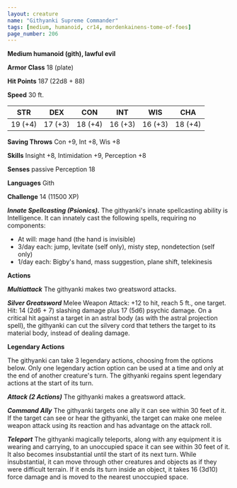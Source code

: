 ```yaml
---
layout: creature
name: "Githyanki Supreme Commander"
tags: [medium, humanoid, cr14, mordenkainens-tome-of-foes]
page_number: 206
---
```


**Medium humanoid (gith), lawful evil**

**Armor Class** 18 (plate)

**Hit Points** 187  (22d8 + 88)

**Speed** 30 ft.

|   STR   |   DEX   |   CON   |   INT   |   WIS   |   CHA   |
|:-------:|:-------:|:-------:|:-------:|:-------:|:-------:|
| 19 (+4) | 17 (+3) | 18 (+4) | 16 (+3) | 16 (+3) | 18 (+4) |

**Saving Throws** Con +9, Int +8, Wis +8

**Skills** Insight +8, Intimidation +9, Perception +8

**Senses** passive Perception 18

**Languages** Gith

**Challenge** 14 (11500 XP)

***Innate Spellcasting (Psionics).*** The githyanki's innate spellcasting ability is Intelligence. It can innately cast the following spells, requiring no components:
* At will: mage hand (the hand is invisible)
* 3/day each: jump, levitate (self only), misty step, nondetection (self only)
* 1/day each: Bigby's hand, mass suggestion, plane shift, telekinesis

**Actions**

***Multiattack*** The githyanki makes two greatsword attacks.

***Silver Greatsword*** Melee Weapon Attack: +12 to hit, reach 5 ft., one target. Hit: 14 (2d6 + 7) slashing damage plus 17 (5d6) psychic damage. On a critical hit against a target in an astral body (as with the astral projection spell), the githyanki can cut the silvery cord that tethers the target to its material body, instead of dealing damage.

**Legendary Actions**

The githyanki can take 3 legendary actions, choosing from the options below. Only one legendary action option can be used at a time and only at the end of another creature's turn. The githyanki regains spent legendary actions at the start of its turn.

***Attack (2 Actions)*** The githyanki makes a greatsword attack.

***Command Ally*** The githyanki targets one ally it can see within 30 feet of it. If the target can see or hear the githyanki, the target can make one melee weapon attack using its reaction and has advantage on the attack roll.

***Teleport*** The githyanki magically teleports, along with any equipment it is wearing and carrying, to an unoccupied space it can see within 30 feet of it. It also becomes insubstantial until the start of its next turn. While insubstantial, it can move through other creatures and objects as if they were difficult terrain. If it ends its turn inside an object, it takes 16 (3d10) force damage and is moved to the nearest unoccupied space.